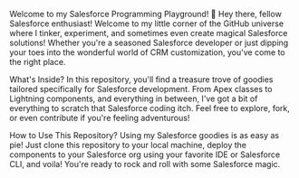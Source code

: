 Welcome to my Salesforce Programming Playground! 🚀
Hey there, fellow Salesforce enthusiast! Welcome to my little corner of the GitHub universe where I tinker, experiment, and sometimes even create magical Salesforce solutions! Whether you're a seasoned Salesforce developer or just dipping your toes into the wonderful world of CRM customization, you've come to the right place.

What's Inside?
In this repository, you'll find a treasure trove of goodies tailored specifically for Salesforce development. From Apex classes to Lightning components, and everything in between, I've got a bit of everything to scratch that Salesforce coding itch. Feel free to explore, fork, or even contribute if you're feeling adventurous!

How to Use This Repository?
Using my Salesforce goodies is as easy as pie! Just clone this repository to your local machine, deploy the components to your Salesforce org using your favorite IDE or Salesforce CLI, and voila! You're ready to rock and roll with some Salesforce magic.
